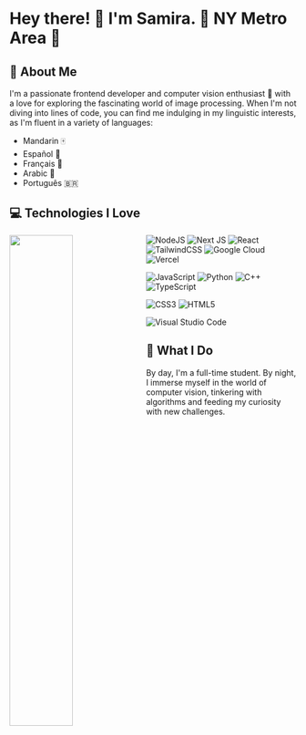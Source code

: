 
# Hey there! 👋 I'm Samira.  📍 NY Metro Area 🗽

## 🚀 About Me

I'm a passionate frontend developer and computer vision enthusiast 🤖 with a love for exploring the fascinating world of image processing. When I'm not diving into lines of code, you can find me indulging in my linguistic interests, as I'm fluent in a variety of languages:

- Mandarin 🀄
- Español 🌮
- Français 🥖
- Arabic 🕌
- Português 🇧🇷

## 💻 Technologies I Love


<img align="left" width="47%" src="https://github-readme-stats.vercel.app/api/top-langs/?username=samaltaa&layout=compact" />

![NodeJS](https://img.shields.io/badge/node.js-6DA55F?style=for-the-badge&logo=node.js&logoColor=white)
![Next JS](https://img.shields.io/badge/Next-black?style=for-the-badge&logo=next.js&logoColor=white)
![React](https://img.shields.io/badge/react-%2320232a.svg?style=for-the-badge&logo=react&logoColor=%2361DAFB)
![TailwindCSS](https://img.shields.io/badge/tailwindcss-%2338B2AC.svg?style=for-the-badge&logo=tailwind-css&logoColor=white)
![Google Cloud](https://img.shields.io/badge/GoogleCloud-%234285F4.svg?style=for-the-badge&logo=google-cloud&logoColor=white)
![Vercel](https://img.shields.io/badge/vercel-%23000000.svg?style=for-the-badge&logo=vercel&logoColor=white)

![JavaScript](https://img.shields.io/badge/javascript-%23323330.svg?style=for-the-badge&logo=javascript&logoColor=%23F7DF1E&label=20%25)
![Python](https://img.shields.io/badge/python-%2314354C.svg?style=for-the-badge&logo=python&logoColor=white&label=60%25)
![C++](https://img.shields.io/badge/c%2B%2B-%2300599C.svg?style=for-the-badge&logo=c%2B%2B&logoColor=white&label=5%25)
![TypeScript](https://img.shields.io/badge/typescript-%23007ACC.svg?style=for-the-badge&logo=typescript&logoColor=white&label=25%25)

![CSS3](https://img.shields.io/badge/css3-%231572B6.svg?style=for-the-badge&logo=css3&logoColor=white)
![HTML5](https://img.shields.io/badge/html5-%23E34F26.svg?style=for-the-badge&logo=html5&logoColor=white)

![Visual Studio Code](https://img.shields.io/badge/Visual%20Studio%20Code-0078d7.svg?style=for-the-badge&logo=visual-studio-code&logoColor=white)





## 🌟 What I Do

By day, I'm a full-time student. By night, I immerse myself in the world of computer vision, tinkering with algorithms and feeding my curiosity with new challenges.
